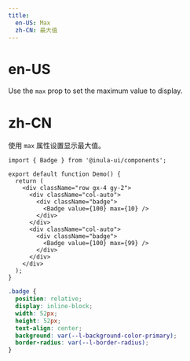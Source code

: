 ```yaml
---
title:
  en-US: Max
  zh-CN: 最大值
---
```


# en-US

Use the `max` prop to set the maximum value to display.

# zh-CN

使用 `max` 属性设置显示最大值。

```tsx
import { Badge } from '@inula-ui/components';

export default function Demo() {
  return (
    <div className="row gx-4 gy-2">
      <div className="col-auto">
        <div className="badge">
          <Badge value={100} max={10} />
        </div>
      </div>
      <div className="col-auto">
        <div className="badge">
          <Badge value={100} max={99} />
        </div>
      </div>
    </div>
  );
}
```

```scss
.badge {
  position: relative;
  display: inline-block;
  width: 52px;
  height: 52px;
  text-align: center;
  background: var(--l-background-color-primary);
  border-radius: var(--l-border-radius);
}
```
